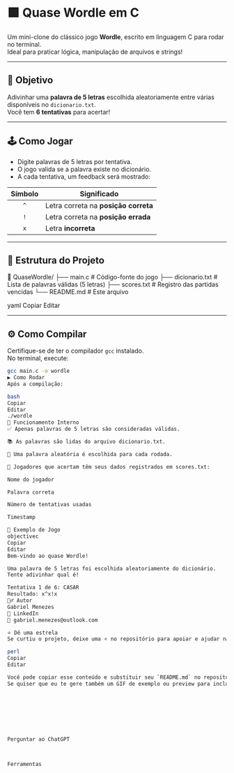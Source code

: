 # 🟩 Quase Wordle em C

Um mini-clone do clássico jogo **Wordle**, escrito em linguagem C para rodar no terminal.  
Ideal para praticar lógica, manipulação de arquivos e strings!  

---

## 🎯 Objetivo

Adivinhar uma **palavra de 5 letras** escolhida aleatoriamente entre várias disponíveis no `dicionario.txt`.  
Você tem **6 tentativas** para acertar!

---

## 🕹️ Como Jogar

- Digite palavras de 5 letras por tentativa.
- O jogo valida se a palavra existe no dicionário.
- A cada tentativa, um feedback será mostrado:

| Símbolo | Significado                          |
|:--------:|--------------------------------------|
| `^`      | Letra correta na **posição correta** |
| `!`      | Letra correta na **posição errada**  |
| `x`      | Letra **incorreta**                  |

---

## 📁 Estrutura do Projeto

📂 QuaseWordle/
├── main.c # Código-fonte do jogo
├── dicionario.txt # Lista de palavras válidas (5 letras)
├── scores.txt # Registro das partidas vencidas
└── README.md # Este arquivo

yaml
Copiar
Editar

---

## ⚙️ Como Compilar

Certifique-se de ter o compilador `gcc` instalado.  
No terminal, execute:

```bash
gcc main.c -o wordle
▶️ Como Rodar
Após a compilação:

bash
Copiar
Editar
./wordle
💾 Funcionamento Interno
✅ Apenas palavras de 5 letras são consideradas válidas.

📚 As palavras são lidas do arquivo dicionario.txt.

🎯 Uma palavra aleatória é escolhida para cada rodada.

📃 Jogadores que acertam têm seus dados registrados em scores.txt:

Nome do jogador

Palavra correta

Número de tentativas usadas

Timestamp

🧪 Exemplo de Jogo
objectivec
Copiar
Editar
Bem-vindo ao quase Wordle!

Uma palavra de 5 letras foi escolhida aleatoriamente do dicionário.
Tente adivinhar qual é!

Tentativa 1 de 6: CASAR
Resultado: x^x!x
🙋‍♂️ Autor
Gabriel Menezes
🔗 LinkedIn
📧 gabriel.menezes@outlook.com

⭐ Dê uma estrela
Se curtiu o projeto, deixe uma ⭐ no repositório para apoiar e ajudar na divulgação!

perl
Copiar
Editar

Você pode copiar esse conteúdo e substituir seu `README.md` no repositório.  
Se quiser que eu te gere também um GIF de exemplo ou preview para incluir no README, é só me avisar.








Perguntar ao ChatGPT



Ferramentas


